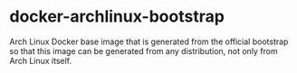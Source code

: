 docker-archlinux-bootstrap
==========================

Arch Linux Docker base image that is generated from the official bootstrap so that this image can be 
generated from any distribution, not only from Arch Linux itself.
